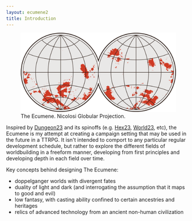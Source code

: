 ```yaml
---
layout: ecumene2
title: Introduction
---
```


<figure>
    <img src="/assets/img/ecumene_nicolosi.png">
    <figcaption>The Ecumene. Nicolosi Globular Projection.</figcaption>
</figure>

Inspired by [Dungeon23](https://seanmccoy.substack.com/p/dungeon23) and its spinoffs (e.g. [Hex23](https://www.youtube.com/watch?v=eDZcY_PYvrk), [World23](https://www.reddit.com/r/worldbuilding/comments/zx7jtp/world23_a_daily_worldbuilding_challenge_for_2023/), etc), the Ecumene is my attempt at creating a campaign setting that may be used in the future in a TTRPG. It isn't intended to comport to any particular regular development schedule, but rather to explore the different fields of worldbuilding in a freeform manner, developing from first principles and developing depth in each field over time.

Key concepts behind designing The Ecumene:
- doppelganger worlds with divergent fates
- duality of light and dark (and interrogating the assumption that it maps to good and evil)
- low fantasy, with casting ability confined to certain ancestries and heritages
- relics of advanced technology from an ancient non-human civilization
